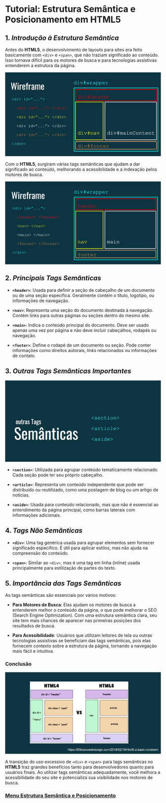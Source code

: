 # Tutorial: Estrutura Semântica e Posicionamento em HTML5

## 1. *Introdução à Estrutura Semântica*

Antes do **HTML5**, o desenvolvimento de layouts para sites era feito basicamente com `<div>` e `<span>`, que não traziam significado ao conteúdo. Isso tornava difícil para os motores de busca e para tecnologias assistivas entenderem a estrutura da página.

<img src="img/semantica-01.jpg">

Com o **HTML5**, surgiram várias tags semânticas que ajudam a dar significado ao conteúdo, melhorando a acessibilidade e a indexação pelos motores de busca.

<img src="img/semantica-02.jpg">

## 2. *Principais Tags Semânticas*

- **`<header>`**: Usada para definir a seção de cabeçalho de um documento ou de uma seção específica. Geralmente contém o título, logotipo, ou informações de navegação.

- **`<nav>`**: Representa uma seção do documento destinada à navegação. Contém links para outras páginas ou seções dentro do mesmo site.

- **`<main>`**: Indica o conteúdo principal do documento. Deve ser usado apenas uma vez por página e não deve incluir cabeçalhos, rodapés ou navegação.

- **`<footer>`**: Define o rodapé de um documento ou seção. Pode conter informações como direitos autorais, links relacionados ou informações de contato.

## 3. *Outras Tags Semânticas Importantes*

<img src="img/semantica-03.jpg">

- **`<section>`**: Utilizada para agrupar conteúdo tematicamente relacionado. Cada seção pode ter seu próprio cabeçalho.

- **`<article>`**: Representa um conteúdo independente que pode ser distribuído ou reutilizado, como uma postagem de blog ou um artigo de notícias.

- **`<aside>`**: Usada para conteúdo relacionado, mas que não é essencial ao entendimento da página principal, como barras laterais com informações adicionais.

## 4. *Tags Não Semânticas*

- **`<div>`**: Uma tag genérica usada para agrupar elementos sem fornecer significado específico. É útil para aplicar estilos, mas não ajuda na compreensão do conteúdo.

- **`<span>`**: Similar ao `<div>`, mas é uma tag em linha (inline) usada principalmente para estilização de partes do texto.

## 5. *Importância das Tags Semânticas*

As tags semânticas são essenciais por vários motivos:

- **Para Motores de Busca**: Elas ajudam os motores de busca a entenderem melhor o conteúdo da página, o que pode melhorar o SEO (Search Engine Optimization). Com uma estrutura semântica clara, seu site tem mais chances de aparecer nas primeiras posições dos resultados de busca.

- **Para Acessibilidade**: Usuários que utilizam leitores de tela ou outras tecnologias assistivas se beneficiam das tags semânticas, pois elas fornecem contexto sobre a estrutura da página, tornando a navegação mais fácil e intuitiva.

### Conclusão

<img src="img/semantica-04.jpg">

A transição do uso excessivo de `<div>` e `<span>` para tags semânticas no **HTML5** traz grandes benefícios tanto para desenvolvedores quanto para usuários finais. Ao utilizar tags semânticas adequadamente, você melhora a acessibilidade do seu site e potencializa sua visibilidade nos motores de busca.

### [Menu Estrutura Semântica e Posicionamento](menu.md)



